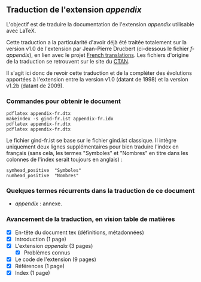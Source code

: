 ## Traduction de l'extension *appendix*

L'objectif est de traduire la documentation de l'extension *appendix* utilisable avec LaTeX. 

Cette traduction a la particularité d'avoir déjà été traitée totalement sur la version v1.0 de l'extension par Jean-Pierre Drucbert (ci-dessous le fichier *f-appendix*), en lien avec le projet [French translations](https://www.ctan.org/pkg/french-translations). Les fichiers d'origine de la traduction se retrouvent sur le site du [CTAN](https://www.ctan.org/tex-archive/info/french-translations/macros/latex/contrib/supported/appendix).

Il s'agit ici donc de revoir cette traduction et de la compléter des évolutions apportées à l'extension entre la version v1.0 (datant de 1998) et la version v1.2b (datant de 2009).

### Commandes pour obtenir le document

    pdflatex appendix-fr.dtx
    makeindex -s gind-fr.ist appendix-fr.idx
    pdflatex appendix-fr.dtx
    pdflatex appendix-fr.dtx

Le fichier gind-fr.ist se base sur le fichier gind.ist classique. Il intègre uniquement deux lignes supplémentaires pour bien traduire l'index en français (sans cela, les termes "Symboles" et "Nombres" en titre dans les colonnes de l'index serait toujours en anglais) :

    symhead_positive  "Symboles"
    numhead_positive  "Nombres"

### Quelques termes récurrents dans la traduction de ce document
- *appendix* : annexe. 

### Avancement de la traduction, en vision table de matières
- [x] En-tête du document tex (définitions, métadonnées)
- [x] Introduction (1 page)
- [x] L'extension *appendix* (3 pages)
  - [x] Problèmes connus
- [x] Le code de l'extension (9 pages)
- [x] Références (1 page)
- [x] Index (1 page)
